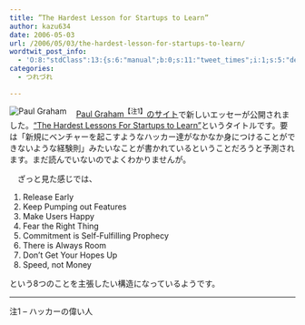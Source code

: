 ```yaml
---
title: ”The Hardest Lesson for Startups to Learn”
author: kazu634
date: 2006-05-03
url: /2006/05/03/the-hardest-lesson-for-startups-to-learn/
wordtwit_post_info:
  - 'O:8:"stdClass":13:{s:6:"manual";b:0;s:11:"tweet_times";i:1;s:5:"delay";i:0;s:7:"enabled";i:1;s:10:"separation";s:2:"60";s:7:"version";s:3:"3.7";s:14:"tweet_template";b:0;s:6:"status";i:2;s:6:"result";a:0:{}s:13:"tweet_counter";i:2;s:13:"tweet_log_ids";a:1:{i:0;i:2335;}s:9:"hash_tags";a:0:{}s:8:"accounts";a:1:{i:0;s:7:"kazu634";}}'
categories:
  - つれづれ

---
```

<div class="section">
<p>
<a href="http://www.paulgraham.com/" onclick="__gaTracker('send', 'event', 'outbound-article', 'http://www.paulgraham.com/', '');" target="_blank"><img alt="Paul Graham" align="left" src="http://img.simpleapi.net/small/http://www.paulgraham.com/" border="0" /></a>
</p></p> 
  
<p>
    　<a href="http://www.paulgraham.com/" onclick="__gaTracker('send', 'event', 'outbound-article', 'http://www.paulgraham.com/', 'Paul Graham【注1】のサイト');" target="_blank">Paul Graham<sup>【注1】</sup>のサイト</a>で新しいエッセーが公開されました。<a href="http://www.paulgraham.com/startuplessons.html target=" onclick="__gaTracker('send', 'event', 'outbound-article', 'http://www.paulgraham.com/startuplessons.html target=', '&#8220;The Hardest Lessons For Startups to Learn&#8221;');">&#8220;The Hardest Lessons For Startups to Learn&#8221;</a>というタイトルです。要は「新規にベンチャーを起こすようなハッカー達がなかなか身につけることができないような経験則」みたいなことが書かれているということだろうと予測されます。まだ読んでいないのでよくわかりませんが。
</p></p> 
  
<p>
    　ざっと見た感じでは、
</p>
  
<ol>
<li>
      Release Early
</li>
<li>
      Keep Pumping out Features
</li>
<li>
      Make Users Happy
</li>
<li>
      Fear the Right Thing
</li>
<li>
      Commitment is Self-Fulfilling Prophecy
</li>
<li>
      There is Always Room
</li>
<li>
      Don&#8217;t Get Your Hopes Up
</li>
<li>
      Speed, not Money
</li>
</ol>
  
<p>
    という8つのことを主張したい構造になっているようです。
</p>
  
<hr />
  
<p>
    注1 &#8211; ハッカーの偉い人
</p>
</div>